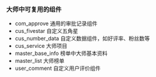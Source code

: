 ### 大师中可复用的组件

- com_approve 通用的审批记录组件
- cus_fivestar 自定义五角星
- cus_number_data 自定义数据组件，如好评率、粉丝数等
- cus_service 大师项目
- master_base_info 榜单中大师基本资料
- master_list 大师榜单
- user_comment 自定义用户评价组件